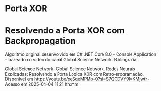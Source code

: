 # Porta XOR
Resolvendo a Porta XOR com Backpropagation
==========================================
Algoritmo original desenvolvido em C# .NET Core 8.0 – Console Application – baseado no vídeo do canal Global Science Network.
Bibliografia

Global Science Network. Global Science Network. Redes Neurais Explicadas: Resolvendo a Porta Lógica XOR com Retro-programação. Disponível em https://youtu.be/xeSqeMPMb-0?si=S7QODVY9MKMjwth- Acesso em 2025-04-04 11:21 hh:mm
